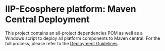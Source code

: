 # IIP-Ecosphere platform: Maven Central Deployment

This project contains an all-project dependencies POM as well as a Windows script to deploy all platform components to Maven central. For the full process, please refer to the [Deployment Guidelines](../../documentation/RELEASE.md).